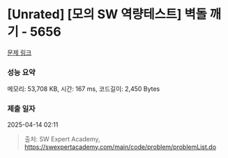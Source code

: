 # [Unrated] [모의 SW 역량테스트] 벽돌 깨기 - 5656 

[문제 링크](https://swexpertacademy.com/main/code/problem/problemDetail.do?contestProbId=AWXRQm6qfL0DFAUo) 

### 성능 요약

메모리: 53,708 KB, 시간: 167 ms, 코드길이: 2,450 Bytes

### 제출 일자

2025-04-14 02:11



> 출처: SW Expert Academy, https://swexpertacademy.com/main/code/problem/problemList.do